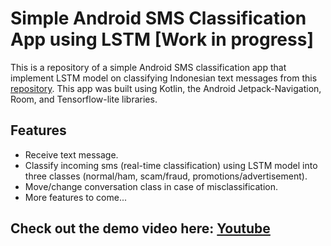 # Simple Android SMS Classification App using LSTM \[Work in progress]

This is a repository of a simple Android SMS classification app that implement LSTM model on classifying Indonesian text messages from this [repository](https://github.com/Layrin14/Indonesian-Text-Message-Classification-LSTM).
This app was built using Kotlin, the Android Jetpack-Navigation, Room, and Tensorflow-lite libraries.

## Features
* Receive text message.
* Classify incoming sms (real-time classification) using LSTM model into three classes (normal/ham, scam/fraud, promotions/advertisement).
* Move/change conversation class in case of misclassification.
* More features to come...

## Check out the demo video here: [Youtube](https://youtu.be/qO1Hpx9CO18)
